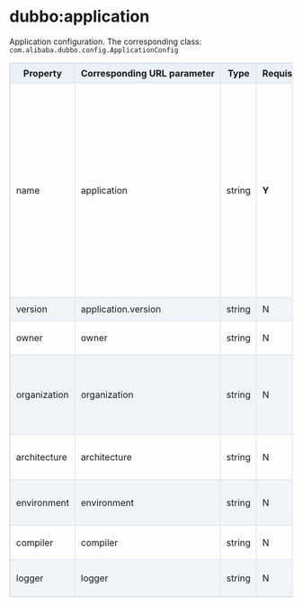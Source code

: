 <style>
table {
  width: 100%;
  max-width: 65em;
  border: 1px solid #dedede;
  margin: 15px auto;
  border-collapse: collapse;
  empty-cells: show;
}
table th,
table td {
  height: 35px;
  border: 1px solid #dedede;
  padding: 0 10px;
}
table th {
  font-weight: bold;
  text-align: center !important;
  background: rgba(158,188,226,0.2);
  white-space: nowrap;
}
table tbody tr:nth-child(2n) {
  background: rgba(158,188,226,0.12);
}
table td:nth-child(1) {
  white-space: nowrap;
}
table tr:hover {
  background: #efefef;
}
.table-area {
  overflow: auto;
}
</style>

<script type="text/javascript">
[].slice.call(document.querySelectorAll('table')).forEach(function(el){
    var wrapper = document.createElement('div');
    wrapper.className = 'table-area';
    el.parentNode.insertBefore(wrapper, el);
    el.parentNode.removeChild(el);
    wrapper.appendChild(el);
})
</script>
# dubbo:application

Application configuration. The corresponding class: `com.alibaba.dubbo.config.ApplicationConfig`

| Property | Corresponding URL parameter | Type | Requisite | Default | Effect | Description | Compatibility |
| --- | --- | ---- | --- | --- | --- | --- | --- |
| name | application | string | <b>Y</b> | | service governance | Application name is the unique identifier of an application. It is for registry combing the dependencies of applications. Note: Consumer and provider application name should not be the same, and this parameter is not a match condition. As a suggestion, you can name it as your project name. For example, kylin application invokes the service of morgan application, then you can name kylin application as "kylin", and morgan application as "morgan". Maybe kylin also works as a provider, but kylin should still called "kylin". In this way, registry can understand the dependence of applications | above 1.0.16 |
| version | application.version | string | N | | service governance | The version of current application | above 2.2.0 |
| owner | owner | string | N | | service governance | Application manager. Pls. fill in the mailbox prefix of the person in charge | above 2.0.5 |
| organization | organization | string | N | | service governance | Organization name is for registry distinguishing between the source of service. As a suggestion, this property should be written in config file directly. Such as china,intl,itu,crm,asc,dw,aliexpress etc. | above 2.0.0 |
| architecture <br class="atl-forced-newline" /> | architecture <br class="atl-forced-newline" /> | string | N | | service governance | The architecture of service layering. Like intl,china and so on. Different architecture use different layer | above 2.0.7 |
| environment | environment | string | N | | service governance | Application environment. Like develop,test,product. Work as the limit condition of developing new function| above 2.0.0 |
| compiler | compiler | string | N | javassist | performance optimization | Java class compile.It is used for the generating of dynamic class. The options are JDK and javassist | above 2.1.0 |
| logger | logger | string | N | slf4j | performance optimization | The format of log output，The options are slf4j,jcl,log4j,log4j2 and jdk | above 2.2.0 |
